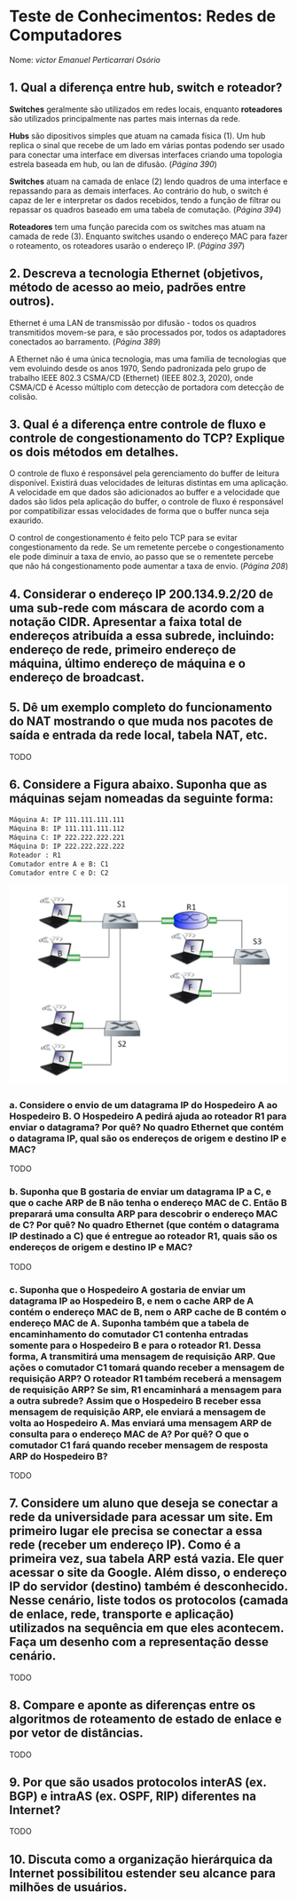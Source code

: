 # Teste de Conhecimentos: Redes de Computadores

Nome: _victor Emanuel Perticarrari Osório_
## 1. Qual a diferença entre hub, switch e roteador?

**Switches** geralmente são utilizados em redes locais, enquanto **roteadores** são utilizados 
principalmente nas partes mais internas da rede. 

**Hubs** são dipositivos simples que atuam na camada física (1). Um hub replica o sinal que 
recebe de um lado em várias pontas podendo ser usado para conectar uma interface em diversas
interfaces criando uma topologia estrela baseada em hub, ou lan de difusão. (_Página 390_)

**Switches** atuam na camada de enlace (2) lendo quadros de uma interface e repassando para as 
demais interfaces. Ao contrário do hub, o switch é capaz de ler e interpretar os dados recebidos,
tendo a função de filtrar ou repassar os quadros baseado em uma tabela de comutação. (_Página 394_)

**Roteadores** tem uma função parecida com os switches mas atuam na camada de rede (3). Enquanto
switches usando o endereço MAC para fazer o roteamento, os roteadores usarão o endereço IP. (_Página 397_)

## 2. Descreva a tecnologia Ethernet (objetivos, método de acesso ao meio, padrões entre outros).

Ethernet é uma LAN de transmissão por difusão - todos os quadros transmitidos movem-se para, e são 
processados por, todos os adaptadores conectados ao barramento. (_Página 389_)

A Ethernet não é uma única tecnologia, mas uma familia de tecnologias que vem evoluindo desde  os anos 
1970, Sendo padronizada pelo grupo de trabalho IEEE 802.3 CSMA/CD (Ethernet) (IEEE 802.3, 2020), onde CSMA/CD 
é Acesso múltiplo com detecção de portadora com detecção de colisão.

## 3. Qual é a diferença entre controle de fluxo e controle de congestionamento do TCP? Explique os dois métodos em detalhes.

O controle de fluxo é responsável pela gerenciamento do buffer de leitura disponível. Existirá duas velocidades de 
leituras distintas em uma aplicação. A velocidade em que dados são adicionados ao buffer e a velocidade que dados são
lidos pela aplicação do buffer, o controle de fluxo é responsável por compatibilizar essas velocidades de forma
que o buffer nunca seja exaurido.

O control de congestionamento é feito pelo TCP para se evitar congestionamento da rede. Se um remetente percebe
o congestionamento ele pode diminuir a taxa de envio, ao passo que se o rementete percebe que não há congestionamento
pode aumentar a taxa de envio. (_Página 208_)

## 4. Considerar o endereço IP 200.134.9.2/20 de uma sub-rede com máscara de acordo com a notação CIDR. Apresentar a faixa total de endereços atribuída a essa sub­rede, incluindo: endereço de rede, primeiro endereço de máquina, último endereço de máquina e o endereço de broadcast.

## 5. Dê um exemplo completo do funcionamento do NAT mostrando o que muda nos pacotes de saída e entrada da rede local, tabela NAT, etc.

TODO

## 6. Considere a Figura abaixo. Suponha que as máquinas sejam nomeadas da seguinte forma:

```
Máquina A: IP 111.111.111.111
Máquina B: IP 111.111.111.112
Máquina C: IP 222.222.222.221
Máquina D: IP 222.222.222.222
Roteador : R1
Comutador entre A e B: C1
Comutador entre C e D: C2
```

![Topologia](../resources/lista-1-fig-1.png)

### a. Considere o envio de um datagrama IP do Hospedeiro A ao Hospedeiro B. O Hospedeiro A pedirá ajuda ao roteador R1 para enviar o datagrama? Por quê? No quadro Ethernet que contém o datagrama IP, qual são os endereços de origem e destino IP e MAC?

TODO

### b. Suponha que B gostaria de enviar um datagrama IP a C, e que o cache ARP de B não tenha o endereço MAC de C. Então B preparará uma consulta ARP para descobrir o endereço MAC de C? Por quê? No quadro Ethernet (que contém o datagrama IP destinado a C) que é entregue ao roteador R1, quais são os endereços de origem e destino IP e MAC?

TODO

### c. Suponha que o Hospedeiro A gostaria de enviar um datagrama IP ao Hospedeiro B, e nem o cache ARP de A contém o endereço MAC de B, nem o ARP cache de B contém o endereço MAC de A. Suponha também que a tabela de encaminhamento do comutador C1 contenha entradas somente para o Hospedeiro B e para o roteador R1. Dessa forma, A transmitirá uma mensagem de requisição ARP. Que ações o comutador C1 tomará quando receber a mensagem de requisição ARP? O roteador R1 também receberá a mensagem de requisição ARP? Se sim, R1 encaminhará a mensagem para a outra sub­rede? Assim que o Hospedeiro B receber essa mensagem de requisição ARP, ele enviará a mensagem de volta ao Hospedeiro A. Mas enviará uma mensagem ARP de consulta para o endereço MAC de A? Por quê? O que o comutador C1 fará quando receber mensagem de resposta ARP do Hospedeiro B? 

TODO

## 7. Considere um aluno que deseja se conectar a rede da universidade para acessar um site. Em primeiro lugar ele precisa se conectar a essa rede (receber um endereço IP). Como é a primeira vez, sua tabela ARP está vazia. Ele quer acessar o site da Google. Além disso, o endereço IP do servidor (destino) também é desconhecido. Nesse cenário, liste todos os protocolos (camada de enlace, rede, transporte e aplicação) utilizados na sequência em que eles acontecem. Faça um desenho com a representação desse cenário.

TODO

## 8. Compare e aponte as diferenças entre os algoritmos de roteamento de estado de enlace e por vetor de distâncias.

TODO

## 9. Por que são usados protocolos inter­AS (ex. BGP) e intra­AS (ex. OSPF, RIP) diferentes na Internet?

TODO

## 10. Discuta como a organização hierárquica da Internet possibilitou estender seu alcance para milhões de usuários.